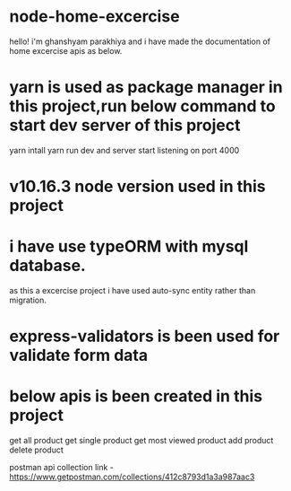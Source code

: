 # node-home-excercise

hello! i'm ghanshyam parakhiya and i have made the documentation of home excercise apis as below.

# yarn is used as package manager in this project,run below command to start dev server of this project

yarn intall
yarn run dev
and server start listening on port 4000

# v10.16.3 node version used in this project

# i have use typeORM with mysql database.
as this a excercise project i have used auto-sync entity rather than migration.

# express-validators is been used for validate form data

# below apis is been created in this project
get all product
get single product
get most viewed product
add product 
delete product

postman api collection link - https://www.getpostman.com/collections/412c8793d1a3a987aac3


